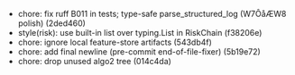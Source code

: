 ﻿- chore: fix ruff B011 in tests; type-safe parse_structured_log (W7ÔåÆW8 polish) (2ded460)
- style(risk): use built-in list over typing.List in RiskChain (f38206e)
- chore: ignore local feature-store artifacts (543db4f)
- chore: add final newline (pre-commit end-of-file-fixer) (5b19e72)
- chore: drop unused algo2 tree (014c4da)
